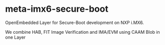 # meta-imx6-secure-boot
OpenEmbedded Layer for Secure-Boot development on NXP i.MX6.

We combine HAB, FIT Image Verification and IMA/EVM using CAAM Blob in one Layer